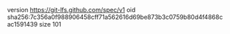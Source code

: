 version https://git-lfs.github.com/spec/v1
oid sha256:7c356a0f988906458cff71a562616d69be873b3c0759b80d4f4868cac1591439
size 101

